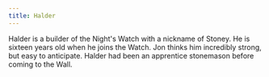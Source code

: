 ```yaml
---
title: Halder
---
```


Halder is a builder of the Night's Watch with a nickname of Stoney. He is sixteen years old when he joins the Watch. Jon thinks him incredibly strong, but easy to anticipate. Halder had been an apprentice stonemason before coming to the Wall.


